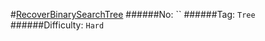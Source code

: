 #[RecoverBinarySearchTree](https://leetcode.com/problems/recover-binary-search-tree/)
######No: ``
######Tag: `Tree`
######Difficulty: `Hard`
